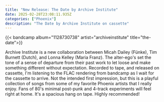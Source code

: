 ```yaml
---
title: "New Release: The Date by Archive Institute"
date: 2025-02-28T23:08:11.935Z
categories: ["Phoenix"]
description: "The Date by Archive Institute on cassette"
---
```


{{< bandcamp
    album="1128730738"
    artist="archiveinstitute"
    title="the-date">}}

Archive Institute is a new collaboration between Micah Dailey (Fünke), Tim Burnett (Dutch), and Lonna Kelley (Maria Franz). The alter-ego's set the tone of a sense of departure from their past work to let loose and make something different without expectation. Recorded to tape, and released on cassette, I'm listening to the FLAC rendering from bandcamp as I wait for the cassette to arrive. Not the intended first impression, but this is a playful collection of songs from some of my favorite Phoenix artists that I really enjoy. Fans of 80's minimal post-punk and 4-track experiments will feel right at home. It's a spacious hang on tape. Highly recommended!
